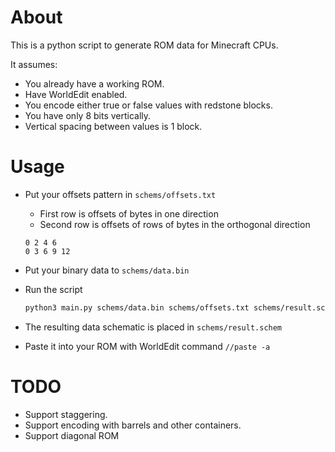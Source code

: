 # About

This is a python script to generate ROM data for Minecraft CPUs. 

It assumes:
* You already have a working ROM. 
* Have WorldEdit enabled.
* You encode either true or false values with redstone blocks.
* You have only 8 bits vertically.
* Vertical spacing between values is 1 block.

# Usage

* Put your offsets pattern in `schems/offsets.txt`
  * First row is offsets of bytes in one direction
  * Second row is offsets of rows of bytes in the orthogonal direction

  ```
  0 2 4 6
  0 3 6 9 12
  ```

* Put your binary data to `schems/data.bin`
* Run the script

    ```bash
    python3 main.py schems/data.bin schems/offsets.txt schems/result.schem
    ```

* The resulting data schematic is placed in `schems/result.schem`
* Paste it into your ROM with WorldEdit command `//paste -a` 

# TODO

* Support staggering.
* Support encoding with barrels and other containers.
* Support diagonal ROM